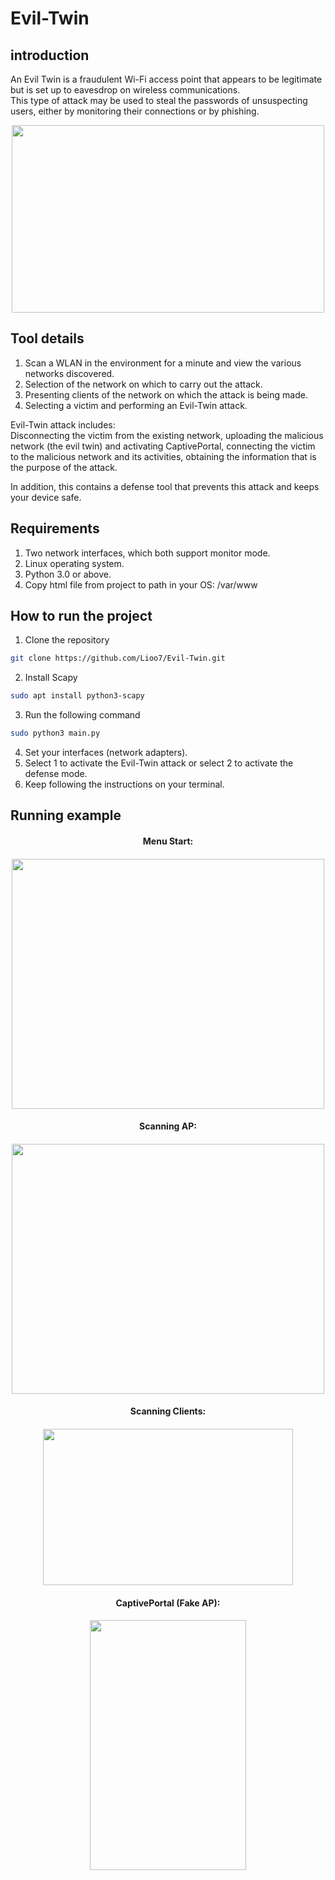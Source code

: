# Evil-Twin

## introduction

An Evil Twin is a fraudulent Wi-Fi access point that appears to be legitimate but is set up to eavesdrop on wireless communications.               
This type of attack may be used to steal the passwords of unsuspecting users, either by monitoring their connections or by phishing.

<p align='center'><a href="#"><img src="https://imgur.com/i1LK4OC.png"  width="500" height="300" /></a></p>

## Tool details

1. Scan a WLAN in the environment for a minute and view the various networks discovered.
2. Selection of the network on which to carry out the attack.
3. Presenting clients of the network on which the attack is being made.
4. Selecting a victim and performing an Evil-Twin attack.

Evil-Twin attack includes:<br>
Disconnecting the victim from the existing network, uploading the malicious network (the evil twin) and activating CaptivePortal, connecting the victim to the malicious network and its activities, obtaining the information that is the purpose of the attack.

In addition, this 
contains a defense tool that prevents this attack and keeps your device safe.

## Requirements
1. Two network interfaces, which both support monitor mode.
2. Linux operating system.
3. Python 3.0 or above.
4. Copy html file from project to path in your OS: /var/www

## How to run the project
1. Clone the repository
  ```sh
  git clone https://github.com/Lioo7/Evil-Twin.git
  ```
2. Install Scapy
  ```sh
  sudo apt install python3-scapy    
  ```
3. Run the following command
  ```sh
  sudo python3 main.py
  ```
4. Set your interfaces (network adapters).
5. Select 1 to activate the Evil-Twin attack or select 2 to activate the defense mode.
6. Keep following the instructions on your terminal.

## Running example

  <h4 align="center">Menu Start:<h4>
  <p align="center">
    <img width="500" height="400" src="https://i.postimg.cc/9FFCB8ND/menu.jpg" />
  </p>
  <h4 align="center">Scanning AP:<h4>
    <p align="center">
  <img width="500" height="400" src="https://i.postimg.cc/bw4ZWcKC/scanAP.jpg" />
  <h4 align="center">Scanning Clients:<h4>
    <p align="center">
  <img width="400" height="250" src="https://i.postimg.cc/Cxn1jrzj/scan-Client.jpg" />
  <h4 align="center">CaptivePortal (Fake AP):<h4>
    <p align="center">
  <img width="250" height="400" src="https://i.postimg.cc/SRP8D2qR/captive-Portal.jpg" />
